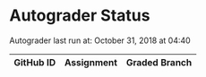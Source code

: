 # Autograder Status
Autograder last run at: October 31, 2018 at 04:40

| GitHub ID | Assignment | Graded Branch |
|-----------|------------|---------------|
